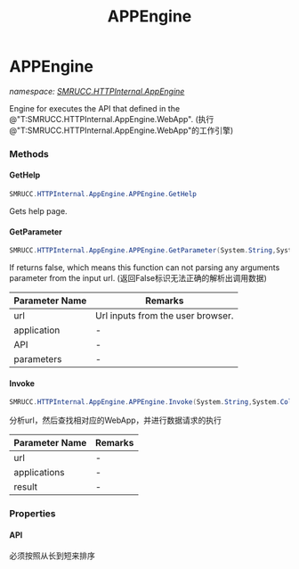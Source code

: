 ﻿---
title: APPEngine
---

# APPEngine
_namespace: [SMRUCC.HTTPInternal.AppEngine](N-SMRUCC.HTTPInternal.AppEngine.html)_

Engine for executes the API that defined in the @"T:SMRUCC.HTTPInternal.AppEngine.WebApp".
 (执行@"T:SMRUCC.HTTPInternal.AppEngine.WebApp"的工作引擎)

### Methods

#### GetHelp
```csharp
SMRUCC.HTTPInternal.AppEngine.APPEngine.GetHelp
```
Gets help page.

#### GetParameter
```csharp
SMRUCC.HTTPInternal.AppEngine.APPEngine.GetParameter(System.String,System.String@,System.String@,System.String@)
```
If returns false, which means this function can not parsing any arguments parameter from the input url.
 (返回False标识无法正确的解析出调用数据)

|Parameter Name|Remarks|
|--------------|-------|
|url|Url inputs from the user browser.|
|application|-|
|API|-|
|parameters|-|


#### Invoke
```csharp
SMRUCC.HTTPInternal.AppEngine.APPEngine.Invoke(System.String,System.Collections.Generic.Dictionary{System.String,SMRUCC.HTTPInternal.AppEngine.APPEngine},System.String@,SMRUCC.HTTPInternal.AppEngine.APIMethods.APIAbstract)
```
分析url，然后查找相对应的WebApp，并进行数据请求的执行

|Parameter Name|Remarks|
|--------------|-------|
|url|-|
|applications|-|
|result|-|




### Properties

#### API
必须按照从长到短来排序

